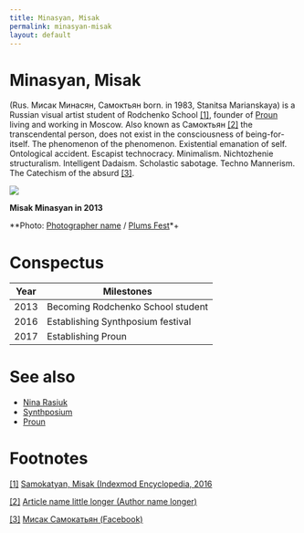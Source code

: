 ```yaml
---
title: Minasyan, Misak
permalink: minasyan-misak
layout: default
---
```


# Minasyan, Misak
(Rus. Мисак Минасян, Самоктьян born. in 1983, Stanitsa Marianskaya) is a Russian visual artist student of Rodchenko School <span id="a1">[\[1\]](#f1)</span>, founder of [Proun](proun-movement) living and working in Moscow. Also known as Самоктьян <span id="a2">[\[2\]](#f2)</span> the transcendental person, does not exist in the consciousness of being-for-itself. The phenomenon of the phenomenon. Existential emanation of self. Ontological accident. Escapist technocracy. Minimalism. Nichtozhenie structuralism. Intelligent Dadaism. Scholastic sabotage. Techno Mannerism. The Catechism of the absurd <span id="a3">[\[3\]](#f3)</span>.

![](http://plumsfest.ru/img/artists/2013/misak.jpg)

**Misak Minasyan in 2013**

**Photo: [Photographer name](http://example.net/) / [Plums Fest](http://plumsfest.ru/samokatyan/)*+

# Conspectus

|Year|Milestones|
|----|---------|
|2013|Becoming Rodchenko School student|
|2016|Establishing Synthposium festival|
|2017|Establishing Proun|

# See also

- [Nina Rasiuk](rasiuk-nina)
- [Synthposium](synthposium-festival)
- [Proun](proun-movement)

# Footnotes

[[1]](#a1) <span id="f1"></span> [Samokatyan, Misak (Indexmod Encyclopedia, 2016](https://sites.google.com/site/indexmodencyclopedia/samokatyan-misak)

[[2]](#a2) <span id="f2"></span> [Article name little longer (Author name longer)](https://readymag.com/proun/misak/)

[[3]](#a3) <span id="f3"></span> [Мисак Самокатьян (Facebook)](https://www.facebook.com/misak.samokatyan)
